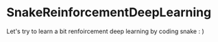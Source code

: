 # SnakeReinforcementDeepLearning
 
Let's try to learn a bit renfoircement deep learning by coding snake : )

